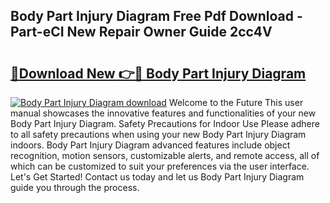 ## Body Part Injury Diagram Free Pdf Download - Part-eCI New Repair Owner Guide 2cc4V

# <h2><a href="http://dftmris.blite.top/?on=Body+Part+Injury+Diagram">🔗Download New 👉🔴 Body Part Injury Diagram</a></h2>

[![Body Part Injury Diagram download](https://i.imgur.com/lujVjoI.png)](http://dftmris.blite.top/?on=Body+Part+Injury+Diagram)
Welcome to the Future This user manual showcases the innovative features and functionalities of your new Body Part Injury Diagram. Safety Precautions for Indoor Use Please adhere to all safety precautions when using your new Body Part Injury Diagram indoors. Body Part Injury Diagram advanced features include object recognition, motion sensors, customizable alerts, and remote access, all of which can be customized to suit your preferences via the user interface. Let's Get Started! Contact us today and let us Body Part Injury Diagram guide you through the process.
